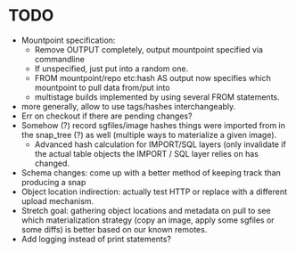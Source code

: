# TODO
  * Mountpoint specification:
    * Remove OUTPUT completely, output mountpoint specified via commandline
    * If unspecified, just put into a random one.
    * FROM mountpoint/repo etc:hash AS output now specifies which mountpoint to pull data from/put into
    * multistage builds implemented by using several FROM statements.
  * more generally, allow to use tags/hashes interchangeably.
  * Err on checkout if there are pending changes?
  * Somehow (?) record sgfiles/image hashes things were imported from in the snap_tree (?) as well
    (multiple ways to materialize a given image).
    * Advanced hash calculation for IMPORT/SQL layers (only invalidate if the actual table objects the IMPORT
      / SQL layer relies on has changed.
  * Schema changes: come up with a better method of keeping track than producing a snap
  * Object location indirection: actually test HTTP or replace with a different upload mechanism.
  * Stretch goal: gathering object locations and metadata on pull to see which materialization strategy (copy an image,
    apply some sgfiles or some diffs) is better based on our known remotes.
  * Add logging instead of print statements?
